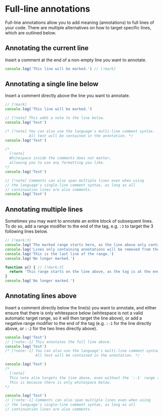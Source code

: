 # Full-line annotations

Full-line annotations allow you to add meaning (annotations) to full lines of your code. There are multiple alternatives on how to target specific lines, which are outlined below.

## Annotating the current line

Insert a comment at the end of a non-empty line you want to annotate.

```js
console.log('This line will be marked.') // [!mark]
```

## Annotating a single line below

Insert a comment directly above the line you want to annotate.

```ts
// [!mark]
console.log('This line will be marked.')

// [!note] This adds a note to the line below.
console.log('Test')

/* [!note] You can also use the language's multi-line comment syntax.
           All text will be contained in the annotation. */
console.log('Test')

/*
  [!note]
  Whitespace inside the comments does not matter,
  allowing you to use any formatting you like.
*/
console.log('Test')

// [!note] Comments can also span multiple lines even when using
// the language's single-line comment syntax, as long as all
// continuation lines are also comments.
console.log('Test')
```

## Annotating multiple lines

Sometimes you may want to annotate an entire block of subsequent lines. To do so, add a range modifier to the end of the tag, e.g. `:3` to target the 3 following lines below.

```jsx
// [!mark:3]
console.log('The marked range starts here, as the line above only contains the annotation tag.')
console.log('Lines only containing annotations will be removed from the output.')
console.log('This is the last line of the range.')
console.log('No longer marked.')

function a() { // [!mark:3]
  return 'This range starts on the line above, as the tag is at the end of a non-empty line.';
}
console.log('No longer marked.')
```

## Annotating lines above

Insert a comment directly below the line(s) you want to annotate, and either ensure that there is only whitespace below (whitespace is not a valid automatic target range, so it will then target the line above), or add a negative range modifier to the end of the tag (e.g. `:-1` for the line directly above, or `:-2` for the two lines directly above).

```jsx
console.log('Test')
// [!note:-1] This annotates the full line above.
console.log('Test')
/* [!note:-1] You can also use the language's multi-line comment syntax.
              All text will be contained in the annotation. */

console.log('Test')
/*
  [!note]
  This note also targets the line above, even without the `:-1` range suffix.
  This is because there is only whitespace below.
*/

console.log('Test')
// [!note:-1] Comments can also span multiple lines even when using
// the language's single-line comment syntax, as long as all
// continuation lines are also comments.
```
